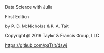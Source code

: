Data Science with Julia

First Edition

by P. D. McNicholas & P. A. Tait

Copyright @ 2019 Taylor & Francis Group, LLC


https://github.com/paTait/dswj
